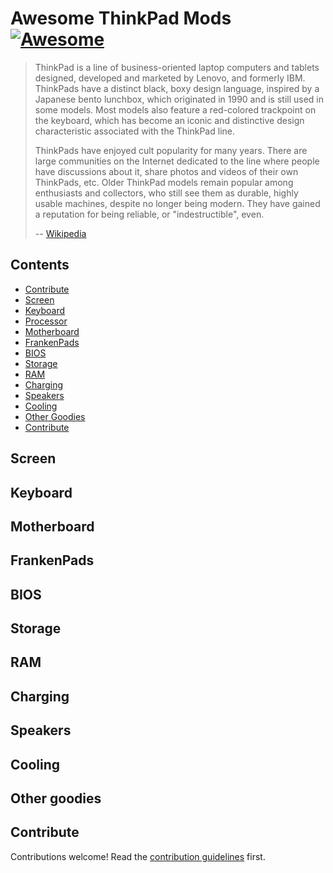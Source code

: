 # Awesome ThinkPad Mods [![Awesome](https://awesome.re/badge.svg)](https://awesome.re)

> ThinkPad is a line of business-oriented laptop computers and tablets designed,
> developed and marketed by Lenovo, and formerly IBM. ThinkPads have a distinct
> black, boxy design language, inspired by a Japanese bento lunchbox, which
> originated in 1990 and is still used in some models. Most models also feature
> a red-colored trackpoint on the keyboard, which has become an iconic and
> distinctive design characteristic associated with the ThinkPad line.
>
> ThinkPads have enjoyed cult popularity for many years. There are large
> communities on the Internet dedicated to the line where people have
> discussions about it, share photos and videos of their own ThinkPads,
> etc. Older ThinkPad models remain popular among enthusiasts and
> collectors, who still see them as durable, highly usable machines, despite no
> longer being modern. They have gained a reputation for being reliable, or
> "indestructible", even.
>
> -- [Wikipedia](https://en.wikipedia.org/wiki/ThinkPad)

## Contents

- [Contribute](#contribute)
- [Screen](#screen)
- [Keyboard](#keyboard)
- [Processor](#processor)
- [Motherboard](#motherboard)
- [FrankenPads](#frankenpads)
- [BIOS](#bios)
- [Storage](#storage)
- [RAM](#ram)
- [Charging](#charging)
- [Speakers](#speakers)
- [Cooling](#cooling)
- [Other Goodies](#other-goodies)
- [Contribute](#contribute)

## Screen

## Keyboard

## Motherboard

## FrankenPads

## BIOS

## Storage

## RAM

## Charging

## Speakers

## Cooling

## Other goodies

## Contribute

Contributions welcome! Read the [contribution guidelines](contributing.md) first.
